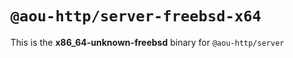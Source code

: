 # `@aou-http/server-freebsd-x64`

This is the **x86_64-unknown-freebsd** binary for `@aou-http/server`
